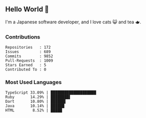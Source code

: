## Hello World 👋

I'm a Japanese software developer, and I love cats 😺 and tea 🫖.

### Contributions

    Repositories   : 172
    Issues         : 689
    Commits        : 9852
    Pull-Requests  : 1009
    Stars Earned   : 5
    Contributed To : 0

### Most Used Languages

    TypeScript 33.09% | ████████████████████
    Ruby       14.29% | ████████▌
    Dart       10.80% | ██████▌
    Java       10.14% | ██████
    HTML        8.52% | █████
